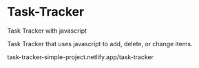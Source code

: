 # Task-Tracker
Task Tracker with javascript

Task Tracker that uses javascript to add, delete, or change items.

task-tracker-simple-project.netlify.app/task-tracker
